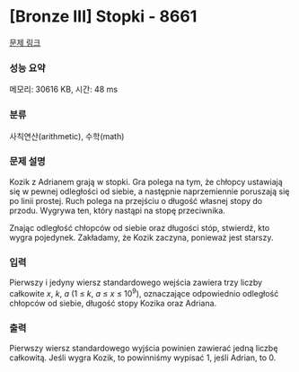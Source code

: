 # [Bronze III] Stopki - 8661 

[문제 링크](https://www.acmicpc.net/problem/8661) 

### 성능 요약

메모리: 30616 KB, 시간: 48 ms

### 분류

사칙연산(arithmetic), 수학(math)

### 문제 설명

<p>Kozik z Adrianem grają w stopki. Gra polega na tym, że chłopcy ustawiają się w pewnej odległości od siebie, a następnie naprzemiennie poruszają się po linii prostej. Ruch polega na przejściu o długość własnej stopy do przodu. Wygrywa ten, który nastąpi na stopę przeciwnika.</p>

<p>Znając odległość chłopców od siebie oraz długości stóp, stwierdź, kto wygra pojedynek. Zakładamy, że Kozik zaczyna, ponieważ jest starszy.</p>

### 입력 

 <p>Pierwszy i jedyny wiersz standardowego wejścia zawiera trzy liczby całkowite <em>x</em>, <em>k</em>, <em>a</em> (1 ≤ <em>k</em>, <em>a</em> ≤ <em>x</em> ≤ 10<sup>9</sup>), oznaczające odpowiednio odległość chłopców od siebie, długość stopy Kozika oraz Adriana.</p>

### 출력 

 <p>Pierwszy wiersz standardowego wyjścia powinien zawierać jedną liczbę całkowitą. Jeśli wygra Kozik, to powinniśmy wypisać 1, jeśli Adrian, to 0.</p>

